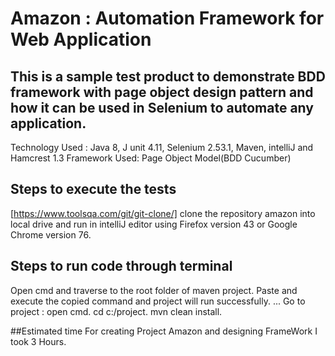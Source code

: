 # Amazon : Automation Framework for Web Application

## This is a sample test product to demonstrate BDD framework with page object design pattern and how it can be used in Selenium to automate any application.

Technology Used : Java 8, J unit 4.11, Selenium 2.53.1, Maven, intelliJ and Hamcrest 1.3
Framework Used: Page Object Model(BDD Cucumber)

## Steps to execute the tests 
[https://www.toolsqa.com/git/git-clone/]
clone the repository amazon into local drive and run in intelliJ editor using Firefox version 43 or Google Chrome version 76.

## Steps to run code through terminal
Open cmd and traverse to the root folder of maven project. Paste and execute the copied command and project will run successfully.
...
Go to project :
open cmd.
cd c:/project.
mvn clean install.

##Estimated time 
For creating Project Amazon and designing FrameWork I took 3 Hours.


